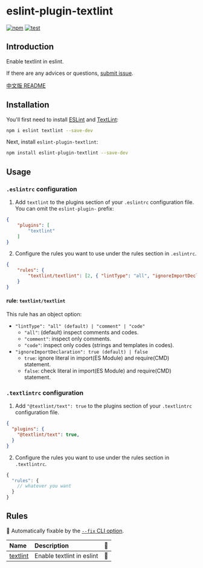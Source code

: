 # eslint-plugin-textlint

[![npm](https://img.shields.io/npm/v/eslint-plugin-textlint.svg)](https://www.npmjs.com/package/eslint-plugin-textlint)
[![test](https://github.com/fengma1992/eslint-plugin-textlint/actions/workflows/test.yml/badge.svg)](https://github.com/fengma1992/eslint-plugin-textlint/actions/workflows/test.yml)

## Introduction

Enable textlint in eslint.

If there are any advices or questions, [submit issue](https://github.com/fengma1992/eslint-plugin-textlint/issues/new).

[中文版 README](https://github.com/fengma1992/eslint-plugin-textlint/blob/master/README_ZH.md)

## Installation

You'll first need to install [ESLint](https://eslint.org/) and [TextLint](https://textlint.github.io/):

```sh
npm i eslint textlint --save-dev
```

Next, install `eslint-plugin-textlint`:

```sh
npm install eslint-plugin-textlint --save-dev
```

## Usage

### `.eslintrc` configuration

1. Add `textlint` to the plugins section of your `.eslintrc` configuration file. You can omit the `eslint-plugin-` prefix:

```json
{
    "plugins": [
        "textlint"
    ]
}
```

2. Configure the rules you want to use under the rules section in `.eslintrc`.

```json
{
    "rules": {
        "textlint/textlint": [2, { "lintType": "all", "ignoreImportDeclaration": true }]
    }
}
```

#### rule: `textlint/textlint`

This rule has an object option:

* `"lintType": "all" (default) | "comment" | "code"`
    * `"all"`: (default) inspect comments and codes.
    * `"comment"`: inspect only comments.
    * `"code"`: inspect only codes (strings and templates in codes).
* `"ignoreImportDeclaration": true (default) | false`
    * `true`: ignore literal in import(ES Module) and require(CMD) statement.
    * `false`: check literal in import(ES Module) and require(CMD) statement.

### `.textlintrc` configuration

1. Add `"@textlint/text": true` to the plugins section of your `.textlintrc` configuration file.

```json
{
  "plugins": {
    "@textlint/text": true,
  }
}
```

2. Configure the rules you want to use under the rules section in `.textlintrc`.

```js
{
  "rules": {
    // whatever you want
  }
}

```

## Rules

🔧 Automatically fixable by the [`--fix` CLI option](https://eslint.org/docs/user-guide/command-line-interface#--fix).

| Name                               | Description               | 🔧 |
|:-----------------------------------|:--------------------------|:---|
| [textlint](docs/rules/textlint.md) | Enable textlint in eslint | 🔧 |

